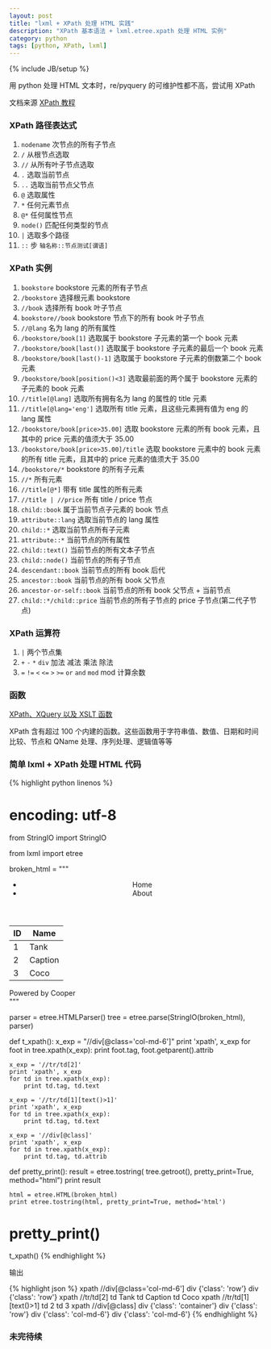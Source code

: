```yaml
---
layout: post
title: "lxml + XPath 处理 HTML 实践"
description: "XPath 基本语法 + lxml.etree.xpath 处理 HTML 实例"
category: python
tags: [python, XPath, lxml]
---
```

{% include JB/setup %}

用 python 处理 HTML 文本时，re/pyquery 的可维护性都不高，尝试用 XPath

文档来源 [XPath 教程](http://www.w3school.com.cn/xpath/index.asp)

### XPath 路径表达式

1. `nodename` 次节点的所有子节点
2. `/` 从根节点选取
3. `//` 从所有叶子节点选取
4. `.` 选取当前节点
5. `..` 选取当前节点父节点
6. `@` 选取属性
7. `*` 任何元素节点
8. `@*` 任何属性节点
9. `node()` 匹配任何类型的节点
10. `|` 选取多个路径
11. `::` 步 `轴名称::节点测试[谓语]`

### XPath 实例

1. `bookstore` bookstore 元素的所有子节点
2. `/bookstore` 选择根元素 bookstore
3. `//book` 选择所有 book 叶子节点
4. `bookstore//book` bookstore 节点下的所有 book 叶子节点
5. `//@lang` 名为 lang 的所有属性
6. `/bookstore/book[1]`   选取属于 bookstore 子元素的第一个 book 元素
7. `/bookstore/book[last()]` 选取属于 bookstore 子元素的最后一个 book 元素
8. `/bookstore/book[last()-1]`   选取属于 bookstore 子元素的倒数第二个 book 元素
9. `/bookstore/book[position()<3]`   选取最前面的两个属于 bookstore 元素的子元素的 book 元素
10. `//title[@lang]`  选取所有拥有名为 lang 的属性的 title 元素
11. `//title[@lang='eng']`    选取所有 title 元素，且这些元素拥有值为 eng 的 lang 属性
12. `/bookstore/book[price>35.00]`    选取 bookstore 元素的所有 book 元素，且其中的 price 元素的值须大于 35.00
13. `/bookstore/book[price>35.00]/title`  选取 bookstore 元素中的 book 元素的所有 title 元素，且其中的 price 元素的值须大于 35.00
14. `/bookstore/*` bookstore 的所有子元素
15. `//*` 所有元素
16. `//title[@*]` 带有 title 属性的所有元素
17. `//title | //price` 所有 title / price 节点
18. `child::book` 属于当前节点子元素的 book 节点
19. `attribute::lang` 选取当前节点的 lang 属性
20. `child::*` 选取当前节点所有子元素
21. `attribute::*` 当前节点的所有属性
22. `child::text()` 当前节点的所有文本子节点
23. `child::node()` 当前节点的所有子节点
24. `descendant::book` 当前节点的所有 book 后代
25. `ancestor::book` 当前节点的所有 book 父节点
26. `ancestor-or-self::book` 当前节点的所有 book 父节点 + 当前节点
27. `child::*/child::price` 当前节点的所有子节点的 price 子节点(第二代子节点)

### XPath 运算符

1. `|` 两个节点集
2. `+` `-` `*` `div` 加法 减法 乘法 除法
3. `=` `!=` `<` `<=` `>` `>=` `or` `and` `mod` mod 计算余数

### 函数

[XPath、XQuery 以及 XSLT 函数](http://www.w3school.com.cn/xpath/xpath_functions.asp)

XPath 含有超过 100 个内建的函数。这些函数用于字符串值、数值、日期和时间比较、节点和 QName 处理、序列处理、逻辑值等等

### 简单 lxml + XPath 处理 HTML 代码

{% highlight python linenos %}
# encoding: utf-8
from StringIO import StringIO

from lxml import etree

broken_html = """<html>
<head>
    <title>Tank</title>
</head>
<body>
<header>
    <ul>
        <li>Home</li>
        <li>About</li>
    </ul>
</header>
<div class="container">
    <div class="row">
        <div class="col-md-6">
            <table>
                <thead>
                    <th>ID</th>
                    <th>Name</th>
                </thead>
                <tbody>
                    <tr><td>1</td><td>Tank</td></tr>
                    <tr><td>2</td><td>Caption</td></tr>
                    <tr><td>3</td><td>Coco</td></tr>
                </tbody>
            </table>
        </div>
        <div class="col-md-6"></div>
    </div>
</div>
<footer>Powered by Cooper</footer>
</body>
</html>
"""

parser = etree.HTMLParser()
tree = etree.parse(StringIO(broken_html), parser)


def t_xpath():
    x_exp = "//div[@class='col-md-6']"
    print 'xpath', x_exp
    for foot in tree.xpath(x_exp):
        print foot.tag, foot.getparent().attrib

    x_exp = '//tr/td[2]'
    print 'xpath', x_exp
    for td in tree.xpath(x_exp):
        print td.tag, td.text

    x_exp = '//tr/td[1][text()>1]'
    print 'xpath', x_exp
    for td in tree.xpath(x_exp):
        print td.tag, td.text

    x_exp = '//div[@class]'
    print 'xpath', x_exp
    for td in tree.xpath(x_exp):
        print td.tag, td.attrib


def pretty_print():
    result = etree.tostring(
        tree.getroot(),
        pretty_print=True,
        method="html")
    print result

    html = etree.HTML(broken_html)
    print etree.tostring(html, pretty_print=True, method='html')


# pretty_print()
t_xpath()
{% endhighlight %}

输出

{% highlight json %}
xpath //div[@class='col-md-6']
div {'class': 'row'}
div {'class': 'row'}
xpath //tr/td[2]
td Tank
td Caption
td Coco
xpath //tr/td[1][text()>1]
td 2
td 3
xpath //div[@class]
div {'class': 'container'}
div {'class': 'row'}
div {'class': 'col-md-6'}
div {'class': 'col-md-6'}
{% endhighlight %}

### 未完待续
